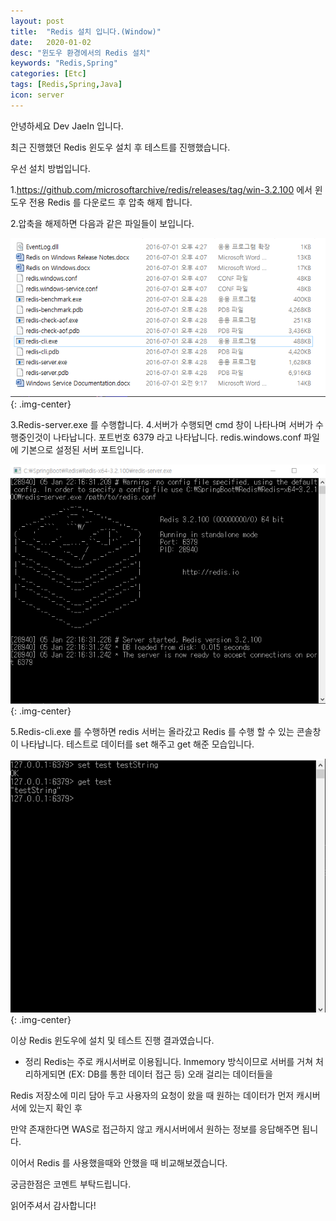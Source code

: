 ```yaml
---
layout: post
title:  "Redis 설치 입니다.(Window)"
date:   2020-01-02
desc: "윈도우 환경에서의 Redis 설치"
keywords: "Redis,Spring"
categories: [Etc]
tags: [Redis,Spring,Java]
icon: server
---
```

안녕하세요 Dev JaeIn 입니다.

최근 진행했던 Redis 윈도우 설치 후 테스트를 진행했습니다.

우선 설치 방법입니다.

1.https://github.com/microsoftarchive/redis/releases/tag/win-3.2.100 에서 윈도우 전용 Redis 를 다운로드 후 압축 해제 합니다.

2.압축을 해제하면 다음과 같은 파일들이 보입니다.

![](/assets/img/blog/2020-01-05-Redis-Setup/2020-01-05-22-14-41.png){: .img-center}

3.Redis-server.exe 를 수행합니다. 
4.서버가 수행되면 cmd 창이 나타나며 서버가 수행중인것이 나타납니다. 포트번호 6379 라고 나타납니다. redis.windows.conf 파일에 기본으로 설정된 서버 포트입니다.

 ![](/assets/img/blog/2020-01-05-Redis-Setup/2020-01-05-22-17-26.png){: .img-center}


5.Redis-cli.exe 를 수행하면 redis 서버는 올라갔고 Redis 를 수행 할 수 있는 콘솔창이 나타납니다.
   테스트로 데이터를 set 해주고 get 해준 모습입니다. 


![](/assets/img/blog/2020-01-05-Redis-Setup/2020-01-05-22-19-25.png){: .img-center}


이상 Redis 윈도우에 설치 및 테스트 진행 결과였습니다.

- 정리 
Redis는 주로 캐시서버로 이용됩니다. Inmemory 방식이므로 서버를 거쳐 처리하게되면 (EX: DB를 통한 데이터 접근 등) 오래 걸리는 데이터들을 

Redis 저장소에 미리 담아 두고 사용자의 요청이 왔을 때 원하는 데이터가 먼저 캐시버서에 있는지 확인 후 

만약 존재한다면 WAS로 접근하지 않고 캐시서버에서 원하는 정보를 응답해주면 됩니다.

이어서 Redis 를 사용했을때와 안했을 때 비교해보겠습니다.

궁금한점은 코멘트 부탁드립니다. 

읽어주셔서 감사합니다!
